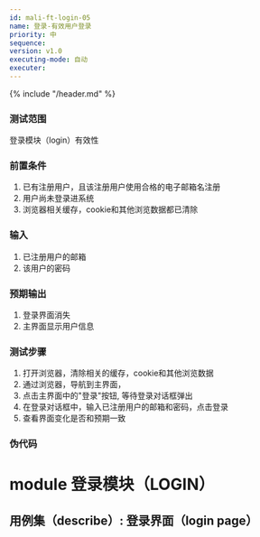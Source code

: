 ```yaml
---
id: mali-ft-login-05
name: 登录-有效用户登录
priority: 中
sequence: 
version: v1.0
executing-mode: 自动
executer:  
---
```


{% include "/header.md" %}

### 测试范围
  登录模块（login）有效性

### 前置条件
  1. 已有注册用户，且该注册用户使用合格的电子邮箱名注册
  2. 用户尚未登录进系统
  3. 浏览器相关缓存，cookie和其他浏览数据都已清除
  
### 输入
  1. 已注册用户的邮箱
  2. 该用户的密码

### 预期输出
1. 登录界面消失
2. 主界面显示用户信息

### 测试步骤
  1. 打开浏览器，清除相关的缓存，cookie和其他浏览数据
  2. 通过浏览器，导航到主界面，
  3. 点击主界面中的"登录"按钮, 等待登录对话框弹出
  4. 在登录对话框中，输入已注册用户的邮箱和密码，点击登录
  6. 查看界面变化是否和预期一致

### 伪代码

# module 登录模块（LOGIN）
## 用例集（describe）:  登录界面（login page）
